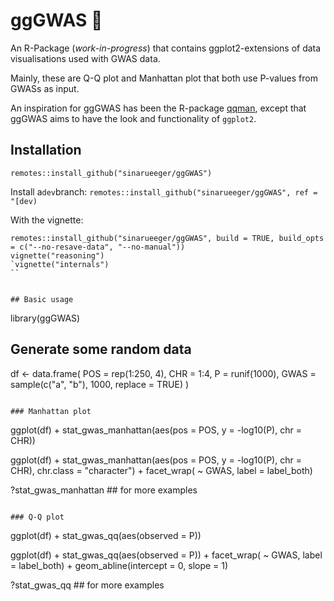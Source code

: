 # ggGWAS 🚧

An R-Package (*work-in-progress*) that contains ggplot2-extensions of data visualisations used with GWAS data. 

Mainly, these are Q-Q plot and Manhattan plot that both use P-values from GWASs as input. 

An inspiration for ggGWAS has been the R-package [qqman](http://www.gettinggeneticsdone.com/2014/05/qqman-r-package-for-qq-and-manhattan-plots-for-gwas-results.html), except that ggGWAS aims to have the look and functionality of `ggplot2`.

## Installation
```
remotes::install_github("sinarueeger/ggGWAS")
```

Install a`dev`branch:
`remotes::install_github("sinarueeger/ggGWAS", ref = "[dev)`

With the vignette: 
```
remotes::install_github("sinarueeger/ggGWAS", build = TRUE, build_opts = c("--no-resave-data", "--no-manual"))
vignette("reasoning")
`vignette("internals")
``


## Basic usage

```
library(ggGWAS)

## Generate some random data

df <-
  data.frame(
    POS = rep(1:250, 4),
    CHR = 1:4,
    P = runif(1000),
    GWAS = sample(c("a", "b"), 1000, replace = TRUE)
  )
```

### Manhattan plot

```
ggplot(df) + 
stat_gwas_manhattan(aes(pos = POS, y = -log10(P), chr = CHR))

ggplot(df) + 
stat_gwas_manhattan(aes(pos = POS, y = -log10(P), chr = CHR),  chr.class = "character") + 
facet_wrap( ~ GWAS, label = label_both)

?stat_gwas_manhattan ## for more examples
```

### Q-Q plot
```
ggplot(df) + stat_gwas_qq(aes(observed = P))

ggplot(df) + stat_gwas_qq(aes(observed = P)) + 
facet_wrap( ~ GWAS, label = label_both) + 
geom_abline(intercept = 0, slope = 1)

?stat_gwas_qq ## for more examples
```

